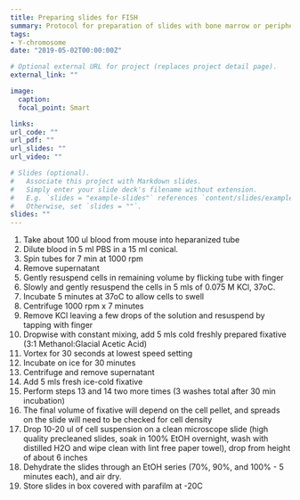 ```yaml
---
title: Preparing slides for FISH
summary: Protocol for preparation of slides with bone marrow or peripheral blood for fluorescence in situ hybridization
tags:
- Y-chromosome
date: "2019-05-02T00:00:00Z"

# Optional external URL for project (replaces project detail page).
external_link: ""

image:
  caption:
  focal_point: Smart

links:
url_code: ""
url_pdf: ""
url_slides: ""
url_video: ""

# Slides (optional).
#   Associate this project with Markdown slides.
#   Simply enter your slide deck's filename without extension.
#   E.g. `slides = "example-slides"` references `content/slides/example-slides.md`.
#   Otherwise, set `slides = ""`.
slides: ""
---
```


1.  Take about 100 ul blood from mouse into heparanized tube
2.  Dilute blood in 5 ml PBS in a 15 ml conical.
3.  Spin tubes for 7 min at 1000 rpm
4.  Remove supernatant
5.  Gently resuspend cells in remaining volume by flicking tube with finger
6.  Slowly and gently resuspend the cells in 5 mls of 0.075 M KCl, 37oC.
7.  Incubate 5 minutes at 37oC to allow cells to swell
8.  Centrifuge 1000 rpm x 7 minutes
9.  Remove KCl leaving a few drops of the solution and resuspend by tapping with finger
10. Dropwise with constant mixing, add 5 mls cold freshly prepared fixative (3:1 Methanol:Glacial Acetic Acid)
11. Vortex for 30 seconds at lowest speed setting
12. Incubate on ice for 30 minutes
13. Centrifuge and remove supernatant
14. Add 5 mls fresh ice-cold fixative
15. Perform steps 13 and 14 two more times (3 washes total after 30 min incubation)
16. The final volume of fixative will depend on the cell pellet, and spreads on the slide will need to be checked for cell density
17. Drop 10-20 ul of cell suspension on a clean microscope slide (high quality precleaned slides, soak in 100% EtOH overnight, wash with distilled H2O and wipe clean with lint free paper towel), drop from height of about 6 inches
18. Dehydrate the slides through an EtOH series (70%, 90%, and 100% - 5 minutes each), and air dry.
19. Store slides in box covered with parafilm at -20C 
